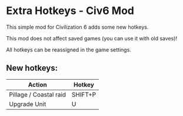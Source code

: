 # Extra Hotkeys - Civ6 Mod
This simple mod for Civilization 6 adds some new hotkeys.

This mod does not affect saved games (you can use it with old saves)!

All hotkeys can be reassigned in the game settings.

## New hotkeys:
|   Action                  |   Hotkey  |
|---|---|
|   Pillage / Coastal raid  |   SHIFT+P |
|   Upgrade Unit            |   U       |
